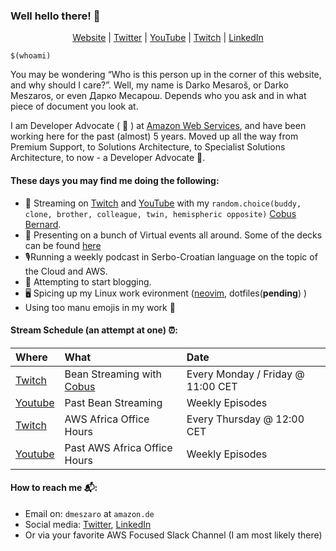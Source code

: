 ### Well hello there! 👋

<p align="center" valign="center"><a href="https://rup12.net">Website</a> | <a
href="https://twitter.com/darkosubotica">Twitter</a> | <a
href="https://youtube.com/ruptwelve">YouTube</a> | <a
href="https://twitch.tv/ruptwelve">Twitch</a> | <a
href="https://www.linkedin.com/in/darko-mesaroš-02b66622/">LinkedIn</a></p>

`$(whoami)`

You may be wondering “Who is this person up in the corner of this website, and
why should I care?”. Well, my name is Darko Mesaroš, or Darko Meszaros, or even
Дарко Месарош. Depends who you ask and in what piece of document you look at.

I am Developer Advocate ( 🥑 ) at [Amazon Web Services](https://aws.amazon.com),
and have been working here for the past (almost) 5 years. Moved up all the way
from Premium Support, to Solutions Architecture, to Specialist Solutions
Architecture, to now - a Developer Advocate 🥳. 

#### These days you may find me doing the following: 

- 🎥 Streaming on [Twitch](https://twitch.tv/ruptwelve) and
  [YouTube](https://youtube.com/ruptwelve) with my `random.choice(buddy, clone,
  brother, colleague, twin, hemispheric opposite)` [Cobus
  Bernard](https://github.com/cobusbernard).
- 🎤 Presenting on a bunch of Virtual events all around. Some of the decks can
  be found [here](https://speakerdeck.com/darkomesaros)
- 🎙Running a weekly podcast in Serbo-Croatian language on the topic of the
  Cloud and AWS.
- 📔 Attempting to start blogging.
- 🖥 Spicing up my Linux work evironment
  ([neovim](https://github.com/darko-mesaros/nvim), dotfiles(**pending**) )
- Using too manu emojis in my work 🤦

#### Stream Schedule (an attempt at one) ⏰:
| Where                                                                               | What                                                        | Date                               |
| :---------------------------                                                        | :-----                                                      | :-----                             |
| [Twitch](https://twitch.tv/ruptwelve)                                               | Bean Streaming with [Cobus](https://twitch.tv/cobusbernard) | Every Monday / Friday @ 11:00 CET  |
| [Youtube](https://www.youtube.com/playlist?list=PLb0fBs5uNGCuCO3SuQxDwSUk1cNCVHTea) | Past Bean Streaming                                         | Weekly Episodes                    |
| [Twitch](https://twitch.tv/cobusbernard)                                            | AWS Africa Office Hours                                     | Every Thursday @ 12:00 CET         |
| [Youtube](https://www.youtube.com/playlist?list=PLCo2qyjyBlAS6P8w9xLDAgmfWPka0-tLH) | Past AWS Africa Office Hours                                | Weekly Episodes                    |

#### How to reach me 📬: 

- Email on: `dmeszaro` at `amazon.de`
- Social media: [Twitter](https://twitter.com/darkosubotica),
  [LinkedIn](https://www.linkedin.com/in/darko-mesaroš-02b66622/)
- Or via your favorite AWS Focused Slack Channel (I am most likely there)
